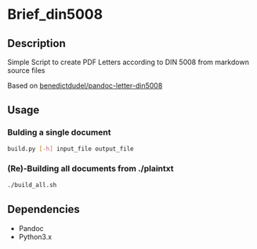 # Brief_din5008

## Description

Simple Script to create PDF Letters according to DIN 5008 from markdown source files

Based on [benedictdudel/pandoc-letter-din5008](https://github.com/benedictdudel/pandoc-letter-din5008)

## Usage

### Bulding a single document

``` bash
build.py [-h] input_file output_file
```

### (Re)-Building all documents from ./plaintxt

``` bash
./build_all.sh
```

## Dependencies

* Pandoc
* Python3.x
